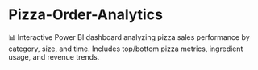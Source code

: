 # Pizza-Order-Analytics
📊 Interactive Power BI dashboard analyzing pizza sales performance by category, size, and time. Includes top/bottom pizza metrics, ingredient usage, and revenue trends.
